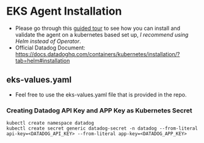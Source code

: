 # EKS Agent Installation

- Please go through this [guided tour](https://datadog.navattic.com/ui10b8i) to see how you can install and validate the agent on a kubernetes based set up, *I recommend using Helm instead of Operator*.
- Official Datadog Document: https://docs.datadoghq.com/containers/kubernetes/installation/?tab=helm#installation

## eks-values.yaml

- Feel free to use the eks-values.yaml file that is provided in the repo.

### Creating Datadog API Key and APP Key as Kubernetes Secret
```
kubectl create namespace datadog
kubectl create secret generic datadog-secret -n datadog --from-literal api-key=<DATADOG_API_KEY> --from-literal app-key=<DATADOG_APP_KEY>
```